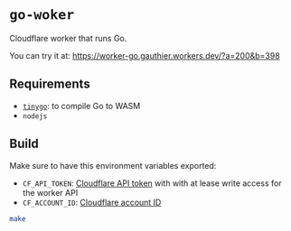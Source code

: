 # `go-woker`

Cloudflare worker that runs Go.

You can try it at: https://worker-go.gauthier.workers.dev/?a=200&b=398

## Requirements

  - [`tinygo`](https://tinygo.org/): to compile Go to WASM
  - `nodejs`

## Build

Make sure to have this environment variables exported:
  - `CF_API_TOKEN`: [Cloudflare API token](https://support.cloudflare.com/hc/en-us/articles/200167836-Managing-API-Tokens-and-Keys#12345680) with with at lease write access for the worker API
  - `CF_ACCOUNT_ID`: [Cloudflare account ID](https://developers.cloudflare.com/workers/quickstart#account-id-and-zone-id)

```bash
make
```

